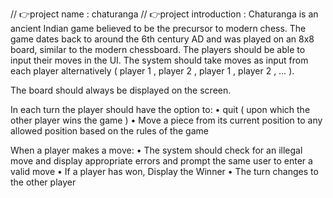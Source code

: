 // 👉project name : chaturanga
// 👉project introduction : 
Chaturanga is an ancient Indian game believed to be the precursor to modern chess. The game dates back to around the 6th century AD and was played on an 8x8 board, similar to the modern chessboard.
The players should be able to input their moves in the UI. The system should take moves as input from each player alternatively ( player 1 , player 2 , player 1 , player 2 , … ). 

The board should always be displayed on the screen.

In each turn the player should have the option to: 
•	quit ( upon which the other player wins the game )
•	Move a piece from its current position to any allowed position based on the rules of the game

When a player makes a move:
•	The system should check for an illegal move and display appropriate errors and prompt the same user to enter a valid move
•	If a player has won, Display the Winner
•	The turn changes to the other player

